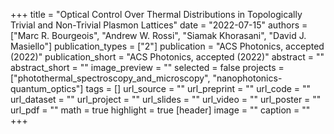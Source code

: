 +++
title = "Optical Control Over Thermal Distributions in Topologically Trivial and Non-Trivial Plasmon Lattices"
date = "2022-07-15"
authors = ["Marc R. Bourgeois", "Andrew W. Rossi", "Siamak Khorasani", "David J. Masiello"]
publication_types = ["2"]
publication = "ACS Photonics, accepted (2022)"
publication_short = "ACS Photonics, accepted (2022)"
abstract = ""
abstract_short = ""
image_preview = ""
selected = false
projects = ["photothermal_spectroscopy_and_microscopy", "nanophotonics-quantum_optics"]
tags = []
url_source = ""
url_preprint = ""
url_code = ""
url_dataset = ""
url_project = ""
url_slides = ""
url_video = ""
url_poster = ""
url_pdf = ""
math = true
highlight = true
[header]
image = ""
caption = ""
+++